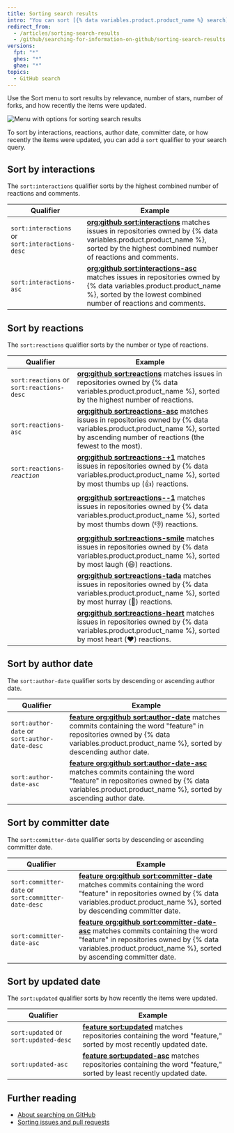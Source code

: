 ```yaml
---
title: Sorting search results
intro: "You can sort [{% data variables.product.product_name %} search](/articles/searching-on-github) results using the Sort menu, or by adding a `sort` qualifier to your query."
redirect_from:
  - /articles/sorting-search-results
  - /github/searching-for-information-on-github/sorting-search-results
versions:
  fpt: "*"
  ghes: "*"
  ghae: "*"
topics:
  - GitHub search
---
```


Use the Sort menu to sort results by relevance, number of stars, number of forks, and how recently the items were updated.

![Menu with options for sorting search results](/assets/images/help/search/repo-search-sort.png)

To sort by interactions, reactions, author date, committer date, or how recently the items were updated, you can add a `sort` qualifier to your search query.

## Sort by interactions

The `sort:interactions` qualifier sorts by the highest combined number of reactions and comments.

| Qualifier                                       | Example                                                                                                                                                                                                                                                                                |
| ----------------------------------------------- | -------------------------------------------------------------------------------------------------------------------------------------------------------------------------------------------------------------------------------------------------------------------------------------- |
| `sort:interactions` or `sort:interactions-desc` | [**org:github sort:interactions**](https://github.com/search?q=org%3Agithub+sort%3Ainteractions&type=Issues) matches issues in repositories owned by {% data variables.product.product_name %}, sorted by the highest combined number of reactions and comments.                       |
| `sort:interactions-asc`                         | [**org:github sort:interactions-asc**](https://github.com/search?utf8=%E2%9C%93&q=org%3Agithub+sort%3Ainteractions-asc&type=Issues) matches issues in repositories owned by {% data variables.product.product_name %}, sorted by the lowest combined number of reactions and comments. |

## Sort by reactions

The `sort:reactions` qualifier sorts by the number or type of reactions.

| Qualifier                                     | Example                                                                                                                                                                                                                                                             |
| --------------------------------------------- | ------------------------------------------------------------------------------------------------------------------------------------------------------------------------------------------------------------------------------------------------------------------- |
| `sort:reactions` or `sort:reactions-desc`     | [**org:github sort:reactions**](https://github.com/search?q=org%3Agithub+sort%3Areactions&type=Issues) matches issues in repositories owned by {% data variables.product.product_name %}, sorted by the highest number of reactions.                                |
| `sort:reactions-asc`                          | [**org:github sort:reactions-asc**](https://github.com/search?q=org%3Agithub+sort%3Areactions-asc&type=Issues) matches issues in repositories owned by {% data variables.product.product_name %}, sorted by ascending number of reactions (the fewest to the most). |
| <code>sort:reactions-<em>reaction</em></code> | [**org:github sort:reactions-+1**](https://github.com/search?q=org%3Agithub+sort%3Areactions-%2B1&type=Issues) matches issues in repositories owned by {% data variables.product.product_name %}, sorted by most thumbs up (:+1:) reactions.                        |
|                                               | [**org:github sort:reactions--1**](https://github.com/search?utf8=%E2%9C%93&q=org%3Agithub+sort%3Areactions--1&type=Issues) matches issues in repositories owned by {% data variables.product.product_name %}, sorted by most thumbs down (:-1:) reactions.         |
|                                               | [**org:github sort:reactions-smile**](https://github.com/search?utf8=%E2%9C%93&q=org%3Agithub+sort%3Areactions-smile&type=Issues) matches issues in repositories owned by {% data variables.product.product_name %}, sorted by most laugh (:smile:) reactions.      |
|                                               | [**org:github sort:reactions-tada**](https://github.com/search?utf8=%E2%9C%93&q=org%3Agithub+sort%3Areactions-tada&type=Issues) matches issues in repositories owned by {% data variables.product.product_name %}, sorted by most hurray (:tada:) reactions.        |
|                                               | [**org:github sort:reactions-heart**](https://github.com/search?utf8=%E2%9C%93&q=org%3Agithub+sort%3Areactions-heart&type=Issues) matches issues in repositories owned by {% data variables.product.product_name %}, sorted by most heart (:heart:) reactions.      |

## Sort by author date

The `sort:author-date` qualifier sorts by descending or ascending author date.

| Qualifier                                     | Example                                                                                                                                                                                                                                                                                               |
| --------------------------------------------- | ----------------------------------------------------------------------------------------------------------------------------------------------------------------------------------------------------------------------------------------------------------------------------------------------------- |
| `sort:author-date` or `sort:author-date-desc` | [**feature org:github sort:author-date**](https://github.com/search?utf8=%E2%9C%93&q=feature+org%3Agithub+sort%3Aauthor-date&type=Commits) matches commits containing the word "feature" in repositories owned by {% data variables.product.product_name %}, sorted by descending author date.        |
| `sort:author-date-asc`                        | [**feature org:github sort:author-date-asc**](https://github.com/search?utf8=%E2%9C%93&q=feature+org%3Agithub+sort%3Aauthor-date-asc&type=Commits) matches commits containing the word "feature" in repositories owned by {% data variables.product.product_name %}, sorted by ascending author date. |

## Sort by committer date

The `sort:committer-date` qualifier sorts by descending or ascending committer date.

| Qualifier                                           | Example                                                                                                                                                                                                                                                                                                        |
| --------------------------------------------------- | -------------------------------------------------------------------------------------------------------------------------------------------------------------------------------------------------------------------------------------------------------------------------------------------------------------- |
| `sort:committer-date` or `sort:committer-date-desc` | [**feature org:github sort:committer-date**](https://github.com/search?utf8=%E2%9C%93&q=feature+org%3Agithub+sort%3Acommitter-date&type=Commits) matches commits containing the word "feature" in repositories owned by {% data variables.product.product_name %}, sorted by descending committer date.        |
| `sort:committer-date-asc`                           | [**feature org:github sort:committer-date-asc**](https://github.com/search?utf8=%E2%9C%93&q=feature+org%3Agithub+sort%3Acommitter-date-asc&type=Commits) matches commits containing the word "feature" in repositories owned by {% data variables.product.product_name %}, sorted by ascending committer date. |

## Sort by updated date

The `sort:updated` qualifier sorts by how recently the items were updated.

| Qualifier                             | Example                                                                                                                                                                                                            |
| ------------------------------------- | ------------------------------------------------------------------------------------------------------------------------------------------------------------------------------------------------------------------ |
| `sort:updated` or `sort:updated-desc` | [**feature sort:updated**](https://github.com/search?utf8=%E2%9C%93&q=feature+sort%3Aupdated&type=Repositories) matches repositories containing the word "feature," sorted by most recently updated date.          |
| `sort:updated-asc`                    | [**feature sort:updated-asc**](https://github.com/search?utf8=%E2%9C%93&q=feature+sort%3Aupdated-asc&type=Repositories) matches repositories containing the word "feature," sorted by least recently updated date. |

## Further reading

- [About searching on GitHub](/articles/about-searching-on-github)
- [Sorting issues and pull requests](/articles/sorting-issues-and-pull-requests/)
